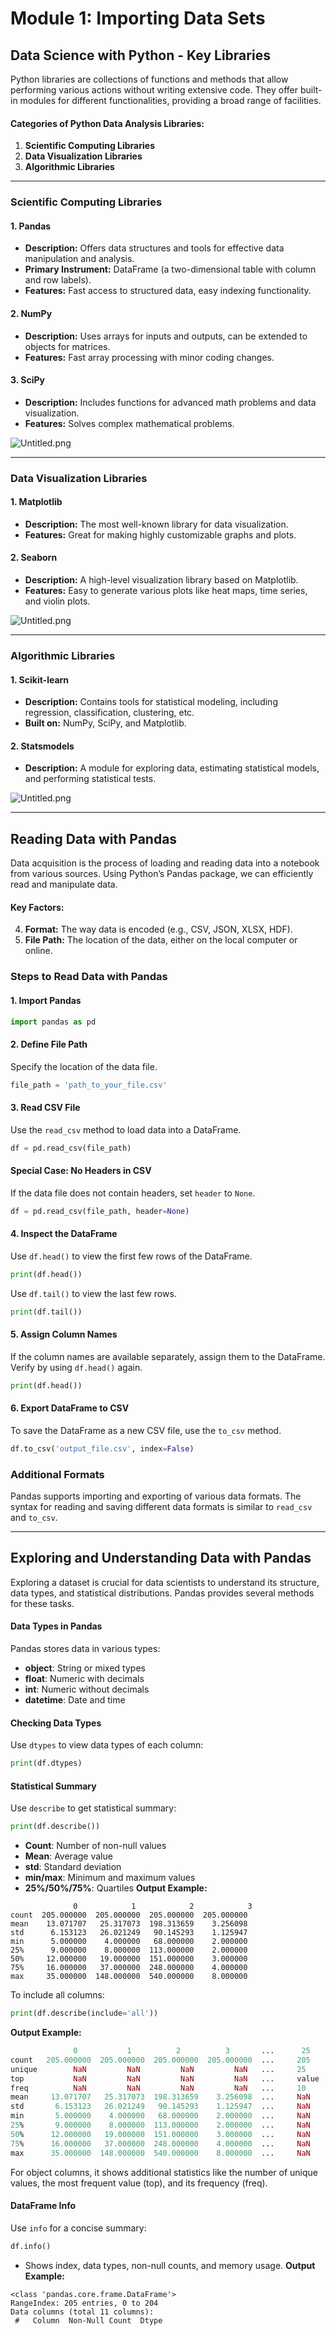 

# Module 1: Importing Data Sets
## Data Science with Python - Key Libraries
Python libraries are collections of functions and methods that allow performing various actions without writing extensive code. They offer built-in modules for different functionalities, providing a broad range of facilities.
#### Categories of Python Data Analysis Libraries:
1. **Scientific Computing Libraries**
2. **Data Visualization Libraries**
3. **Algorithmic Libraries**

___
### Scientific Computing Libraries
#### 1. **Pandas**
- **Description:** Offers data structures and tools for effective data manipulation and analysis.
- **Primary Instrument:** DataFrame (a two-dimensional table with column and row labels).
- **Features:** Fast access to structured data, easy indexing functionality.
#### 2. **NumPy**
- **Description:** Uses arrays for inputs and outputs, can be extended to objects for matrices.
- **Features:** Fast array processing with minor coding changes.
#### 3. **SciPy**
- **Description:** Includes functions for advanced math problems and data visualization.
- **Features:** Solves complex mathematical problems.

![Untitled.png](https://prod-files-secure.s3.us-west-2.amazonaws.com/03e82b26-cccb-4906-bb56-adabcbdc0655/997ac361-58a8-4f04-bb0f-79fea4baa761/Untitled.png?X-Amz-Algorithm=AWS4-HMAC-SHA256&X-Amz-Content-Sha256=UNSIGNED-PAYLOAD&X-Amz-Credential=ASIAZI2LB466UM5HMWG2%2F20250202%2Fus-west-2%2Fs3%2Faws4_request&X-Amz-Date=20250202T081640Z&X-Amz-Expires=3600&X-Amz-Security-Token=IQoJb3JpZ2luX2VjEN%2F%2F%2F%2F%2F%2F%2F%2F%2F%2F%2FwEaCXVzLXdlc3QtMiJIMEYCIQCMRCQ2JWfL3LCCx%2FZXLaKFDqOI7cHgHTapKUtFPFQNwwIhALu2HD219qnleb3iZjXg3%2BAXUdOvM3HAv%2BcFO65hEjbGKogECOf%2F%2F%2F%2F%2F%2F%2F%2F%2F%2FwEQABoMNjM3NDIzMTgzODA1IgwHFluY1hJFqR7LSfIq3ANSKgBuXzXNelRgyE2LukQLPb6B%2F2fAEamforuGIl54KkNXn4oA7cT3i%2FV7oVGib0mowuQ3aNd7f%2BMNGagqERbVqrTwdLRYkoWQ7sY9ynY6T1kL5W1mlygSK9Ou35keOfo95CnEffTnsn3UxpSLxoEd4bMltrID9WJxXtOJbGkWGF9iOp9nLCAxklWRaFbcWWqXoZHHsUEXt3jOV7A4BlDGs%2B%2FM6hKP9fDI6tRYJE4%2FxImRjLy%2FVSkxThMuoKO5rn7W6s6Ytx5%2BJSLXM3N6aLAp4qneMhletun1dMMdc0s00pcKOHUaudRnAslHwcDDj7r7434lVnZiaAsWb0Y%2FVhhdjco0XWooKGvMDlG4Iyw3pOqXHy7OTUC1rvAuSCKHYSG8ZqvLaW%2FP2GLZGdwNsc2AdJT3K0B8ticpc6cAaKt2xxZ92ycXgoEWwLOyYJIRyMJLZgFz3t24xM9BNQNhR4hJ1zmSISiu%2BgqcVIZyBBrqLHw1qdPkjngztkXEnCuXJrkuA%2BrSuZWKCxozaqvnLtObZucB46maAhm1Na9b%2FdPx7fB%2B6SuAik6aQZZG%2BxhU2QQJDre8mmG1rRz62imw6hr2JwwIv2PeROnKYcPcK08smZL9OcvcCYdgwNb0tzCmnPy8BjqkAZ3LEO2nwsJ3hHmi%2FiUxfakJRQC0VYzmwxA1MGtnJ1Bcu78l4frNvRg54JThKhwAOik2Jl1BZ81G0aXP54vFsC4W%2Bt02%2B5YwaxDHLUCBqblrRkJv2nRdZ0UuR9nXiAGi%2FxNFLhbN32gkTj%2FkL%2FCedVlsYOwNyG%2BZMVdIvIHHo737x%2BTf8U2acmsPovgkbMtV9xdEJk6mg%2Fjya0dUHuIGjZPy8Zzp&X-Amz-Signature=14a235051b436cdc3d290d475f914a0022e1cf6d652109cadd1ca981233222ba&X-Amz-SignedHeaders=host&x-id=GetObject)
___
### Data Visualization Libraries
#### 1. **Matplotlib**
- **Description:** The most well-known library for data visualization.
- **Features:** Great for making highly customizable graphs and plots.
#### 2. **Seaborn**
- **Description:** A high-level visualization library based on Matplotlib.
- **Features:** Easy to generate various plots like heat maps, time series, and violin plots.

![Untitled.png](https://prod-files-secure.s3.us-west-2.amazonaws.com/03e82b26-cccb-4906-bb56-adabcbdc0655/733d1e42-5a53-4fd8-90c1-3d85254369a6/Untitled.png?X-Amz-Algorithm=AWS4-HMAC-SHA256&X-Amz-Content-Sha256=UNSIGNED-PAYLOAD&X-Amz-Credential=ASIAZI2LB4666UVP6LZ3%2F20250202%2Fus-west-2%2Fs3%2Faws4_request&X-Amz-Date=20250202T081639Z&X-Amz-Expires=3600&X-Amz-Security-Token=IQoJb3JpZ2luX2VjEN7%2F%2F%2F%2F%2F%2F%2F%2F%2F%2FwEaCXVzLXdlc3QtMiJGMEQCIApsoB9d61KQEHHhDCD5JNUR6p1NFqIrrOaiJdfs4Ad4AiAgYeJTbQO8%2FpLEx5Nh6G1mB3K0ArbGz9eSGDa3XnPc%2FCqIBAjn%2F%2F%2F%2F%2F%2F%2F%2F%2F%2F8BEAAaDDYzNzQyMzE4MzgwNSIMlFtcqoidv2N4%2FEGoKtwDEWRq6asFv1pjWTmCFTJ29EzQELSij%2FUT%2Fb5NWkSCjhiotCXMqInB4DPNFdHDEQa3DddaePGfaHBtvRJozU1pb4RyTsejfykbpA3upSnN3NkIIbx2trrSdMo8XBb2QwhXbADiUBDMRmJ%2FUIGYQ%2Fj%2BbIx1jv%2FQg5oU%2BA4b34xqDdho8bbN%2FPKXQqmjNWk6Wz5ApgthdHrlEyl79jSYExqJW0Bd1NO71Ty24FEazJmB6lGpWLpdBeOCCyRz42ehQTLb%2BxTH4GJXA%2FwyDh%2FyjPBMEG9iXaThSK9ebL5uUK1cf0s7Enq0wLEX0a2gkBGw2S9utCc7eEDWC5w8mRI7ok5Ii4Jrw8sBVq4XGC1p3tgZo7HcN1bA2bJX0hBDDS0bTwHTEMUgNHxOBA%2BwY%2FJtnVIRINU7d70hbX2XwudaR%2BcI2K0XRZfW2cd5oR0DQw5JauZZNY9gs9LXnUBgAhgh7l%2FyfgUd%2FghBhSe3XkmdGrQw99co4KzMzV7mag2q6GHggfudE%2BsYp8pUU0woxVx%2FsUCbbAPh5ccLGJ92eqyEdETDiP3XsMyonRUJSU%2BqZGApW14YIkDN3yTUNKiLVE%2B1NpI03LLn0hA1NnIjWZ3qDwIsvkzS96nj8pmtW8RCJ8Qwz5v8vAY6pgFk8w1llI9FWUDYi7TjvcEmOxQ2A5txHd%2Fxg1OPMWfI3uAx87qnhIHA1nvgFhWFYyS4wmtCZzg%2FV0alFDch0pEIZbx3x3hRHfsNF6121p%2BGx3RCvkv8LrfbmQmfgd0NRuj74%2FD099eZxEuIFtFIrZjd0j%2F4XkP%2FCct3WoU0gfW18fuubqEMfA4Q%2ForwkubAC%2FN0WhrQlkk6T%2BzYnSNgVnLOHUPfdHR7&X-Amz-Signature=0f4c49a91384716ef6703d15cf6161042559057c7a2fb531f86b82745855fba5&X-Amz-SignedHeaders=host&x-id=GetObject)
___
### Algorithmic Libraries
#### 1. **Scikit-learn**
- **Description:** Contains tools for statistical modeling, including regression, classification, clustering, etc.
- **Built on:** NumPy, SciPy, and Matplotlib.
#### 2. **Statsmodels**
- **Description:** A module for exploring data, estimating statistical models, and performing statistical tests.

![Untitled.png](https://prod-files-secure.s3.us-west-2.amazonaws.com/03e82b26-cccb-4906-bb56-adabcbdc0655/c62885f5-417d-4179-834f-d68f8f2bdf39/Untitled.png?X-Amz-Algorithm=AWS4-HMAC-SHA256&X-Amz-Content-Sha256=UNSIGNED-PAYLOAD&X-Amz-Credential=ASIAZI2LB4666UVP6LZ3%2F20250202%2Fus-west-2%2Fs3%2Faws4_request&X-Amz-Date=20250202T081639Z&X-Amz-Expires=3600&X-Amz-Security-Token=IQoJb3JpZ2luX2VjEN7%2F%2F%2F%2F%2F%2F%2F%2F%2F%2FwEaCXVzLXdlc3QtMiJGMEQCIApsoB9d61KQEHHhDCD5JNUR6p1NFqIrrOaiJdfs4Ad4AiAgYeJTbQO8%2FpLEx5Nh6G1mB3K0ArbGz9eSGDa3XnPc%2FCqIBAjn%2F%2F%2F%2F%2F%2F%2F%2F%2F%2F8BEAAaDDYzNzQyMzE4MzgwNSIMlFtcqoidv2N4%2FEGoKtwDEWRq6asFv1pjWTmCFTJ29EzQELSij%2FUT%2Fb5NWkSCjhiotCXMqInB4DPNFdHDEQa3DddaePGfaHBtvRJozU1pb4RyTsejfykbpA3upSnN3NkIIbx2trrSdMo8XBb2QwhXbADiUBDMRmJ%2FUIGYQ%2Fj%2BbIx1jv%2FQg5oU%2BA4b34xqDdho8bbN%2FPKXQqmjNWk6Wz5ApgthdHrlEyl79jSYExqJW0Bd1NO71Ty24FEazJmB6lGpWLpdBeOCCyRz42ehQTLb%2BxTH4GJXA%2FwyDh%2FyjPBMEG9iXaThSK9ebL5uUK1cf0s7Enq0wLEX0a2gkBGw2S9utCc7eEDWC5w8mRI7ok5Ii4Jrw8sBVq4XGC1p3tgZo7HcN1bA2bJX0hBDDS0bTwHTEMUgNHxOBA%2BwY%2FJtnVIRINU7d70hbX2XwudaR%2BcI2K0XRZfW2cd5oR0DQw5JauZZNY9gs9LXnUBgAhgh7l%2FyfgUd%2FghBhSe3XkmdGrQw99co4KzMzV7mag2q6GHggfudE%2BsYp8pUU0woxVx%2FsUCbbAPh5ccLGJ92eqyEdETDiP3XsMyonRUJSU%2BqZGApW14YIkDN3yTUNKiLVE%2B1NpI03LLn0hA1NnIjWZ3qDwIsvkzS96nj8pmtW8RCJ8Qwz5v8vAY6pgFk8w1llI9FWUDYi7TjvcEmOxQ2A5txHd%2Fxg1OPMWfI3uAx87qnhIHA1nvgFhWFYyS4wmtCZzg%2FV0alFDch0pEIZbx3x3hRHfsNF6121p%2BGx3RCvkv8LrfbmQmfgd0NRuj74%2FD099eZxEuIFtFIrZjd0j%2F4XkP%2FCct3WoU0gfW18fuubqEMfA4Q%2ForwkubAC%2FN0WhrQlkk6T%2BzYnSNgVnLOHUPfdHR7&X-Amz-Signature=422d912d24749a929f3ee13b5e6561da9329e60e8eb33281d14728eb6b4a9fec&X-Amz-SignedHeaders=host&x-id=GetObject)
___
## Reading Data with Pandas
Data acquisition is the process of loading and reading data into a notebook from various sources. Using Python’s Pandas package, we can efficiently read and manipulate data.
#### Key Factors:
4. **Format:** The way data is encoded (e.g., CSV, JSON, XLSX, HDF).
5. **File Path:** The location of the data, either on the local computer or online.
### Steps to Read Data with Pandas
#### 1. **Import Pandas**
```python
import pandas as pd
```
#### 2. **Define File Path**
Specify the location of the data file.
```python
file_path = 'path_to_your_file.csv'
```
#### 3. **Read CSV File**
Use the `read_csv` method to load data into a DataFrame.
```python
df = pd.read_csv(file_path)
```
#### Special Case: No Headers in CSV
If the data file does not contain headers, set `header` to `None`.
```python
df = pd.read_csv(file_path, header=None)
```
#### 4. **Inspect the DataFrame**
Use `df.head()` to view the first few rows of the DataFrame.
```python
print(df.head())
```
Use `df.tail()` to view the last few rows.
```python
print(df.tail())
```
#### 5. **Assign Column Names**
If the column names are available separately, assign them to the DataFrame.
Verify by using `df.head()` again.
```python
print(df.head())
```
#### 6. **Export DataFrame to CSV**
To save the DataFrame as a new CSV file, use the `to_csv` method.
```python
df.to_csv('output_file.csv', index=False)
```
### Additional Formats
Pandas supports importing and exporting of various data formats. The syntax for reading and saving different data formats is similar to `read_csv` and `to_csv`.
___
## Exploring and Understanding Data with Pandas
Exploring a dataset is crucial for data scientists to understand its structure, data types, and statistical distributions. Pandas provides several methods for these tasks.
#### Data Types in Pandas
Pandas stores data in various types:
- **object**: String or mixed types
- **float**: Numeric with decimals
- **int**: Numeric without decimals
- **datetime**: Date and time
#### Checking Data Types
Use `dtypes` to view data types of each column:
```python
print(df.dtypes)
```
#### Statistical Summary
Use `describe` to get statistical summary:
```python
print(df.describe())
```
- **Count**: Number of non-null values
- **Mean**: Average value
- **std**: Standard deviation
- **min/max**: Minimum and maximum values
- **25%/50%/75%**: Quartiles
**Output Example:**
```plain text
              0            1            2            3
count  205.000000  205.000000  205.000000  205.000000
mean    13.071707   25.317073  198.313659    3.256098
std      6.153123   26.021249   90.145293    1.125947
min      5.000000    4.000000   68.000000    2.000000
25%      9.000000    8.000000  113.000000    2.000000
50%     12.000000   19.000000  151.000000    3.000000
75%     16.000000   37.000000  248.000000    4.000000
max     35.000000  148.000000  540.000000    8.000000
```
To include all columns:
```python
print(df.describe(include='all'))
```
**Output Example:**
```r
              0           1          2          3       ...      25       26       27
count   205.000000  205.000000  205.000000  205.000000  ...     205      205      205
unique        NaN         NaN         NaN         NaN   ...     25       25       25
top           NaN         NaN         NaN         NaN   ...     value    value    value
freq          NaN         NaN         NaN         NaN   ...     10       10       10
mean     13.071707   25.317073  198.313659    3.256098  ...     NaN      NaN      NaN
std       6.153123   26.021249   90.145293    1.125947  ...     NaN      NaN      NaN
min       5.000000    4.000000   68.000000    2.000000  ...     NaN      NaN      NaN
25%       9.000000    8.000000  113.000000    2.000000  ...     NaN      NaN      NaN
50%      12.000000   19.000000  151.000000    3.000000  ...     NaN      NaN      NaN
75%      16.000000   37.000000  248.000000    4.000000  ...     NaN      NaN      NaN
max      35.000000  148.000000  540.000000    8.000000  ...     NaN      NaN      NaN
```
For object columns, it shows additional statistics like the number of unique values, the most frequent value (top), and its frequency (freq).
#### DataFrame Info
Use `info` for a concise summary:
```python
df.info()
```
- Shows index, data types, non-null counts, and memory usage.
**Output Example:**
```less
<class 'pandas.core.frame.DataFrame'>
RangeIndex: 205 entries, 0 to 204
Data columns (total 11 columns):
 #   Column  Non-Null Count  Dtype
